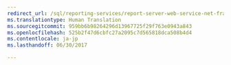 ```yaml
---
redirect_url: /sql/reporting-services/report-server-web-service-net-framework-exception-handling/soapexception-class/reporting-services-soapexception-class
ms.translationtype: Human Translation
ms.sourcegitcommit: 959bb6b98264296d13967725f29f763e0943a843
ms.openlocfilehash: 525b2f47d6cbfc27a2095c7d565818dca508b4d4
ms.contentlocale: ja-jp
ms.lasthandoff: 06/30/2017

---
```


